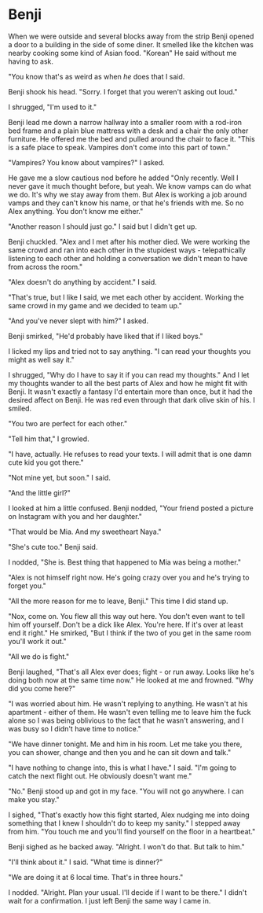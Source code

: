 # Benji
When we were outside and several blocks away from the strip Benji opened a door to a building in the side of some diner.  It smelled like the kitchen was nearby cooking some kind of Asian food.  "Korean"  He said without me having to ask.

"You know that's as weird as when _he_ does that I said.

Benji shook his head.  "Sorry.  I forget that you weren't asking out loud."

I shrugged, "I'm used to it."  

Benji lead me down a narrow hallway into a smaller room with a rod-iron bed frame and a plain blue mattress with a desk and a chair the only other furniture.  He offered me the bed and pulled around the chair to face it.  "This is a safe place to speak.  Vampires don't come into this part of town."

"Vampires?  You know about vampires?"  I asked.

He gave me a slow cautious nod before he added "Only recently.  Well I never gave it much thought before, but yeah.  We know vamps can do what we do.  It's why we stay away from them.  But Alex is working a job around vamps and they can't know his name, or that he's friends with me.  So no Alex anything.  You don't know me either."

"Another reason I should just go."  I said but I didn't get up.

Benji chuckled.  "Alex and I met after his mother died.  We were working the same crowd and ran into each other in the stupidest ways - telepathically listening to each other and holding a conversation we didn't mean to have from across the room."

"Alex doesn't do anything by accident."  I said.

"That's true, but I like I said, we met each other by accident.  Working the same crowd in my game and we decided to team up."

"And you've never slept with him?" I asked.

Benji smirked, "He'd probably have liked that if I liked boys."

I licked my lips and tried not to say anything.  "I can read your thoughts you might as well say it."

I shrugged, "Why do I have to say it if you can read my thoughts."  And I let my thoughts wander to all the best parts of Alex and how he might fit with Benji.  It wasn't exactly a fantasy I'd entertain more than once, but it had the desired affect on Benji.  He was red even through that dark olive skin of his.  I smiled.

"You two are perfect for each other."

"Tell him that," I growled.

"I have, actually.  He refuses to read your texts.  I will admit that is one damn cute kid you got there."

"Not mine yet, but soon."  I said.  

"And the little girl?"

I looked at him a little confused.  Benji nodded, "Your friend posted a picture on Instagram with you and her daughter."

"That would be Mia.  And my sweetheart Naya."

"She's cute too."  Benji said.

I nodded, "She is.  Best thing that happened to Mia was being a mother."

"Alex is not himself right now.  He's going crazy over you and he's trying to forget you."

"All the more reason for me to leave, Benji."  This time I did stand up.

"Nox, come on.  You flew all this way out here.  You don't even want to tell him off yourself.  Don't be a dick like Alex.  You're here.  If it's over at least end it right."  He smirked, "But I think if the two of you get in the same room you'll work it out."

"All we do is fight."

Benji laughed, "That's all Alex ever does; fight - or run away.  Looks like he's doing both now at the same time now."  He looked at me and frowned.  "Why did you come here?"

"I was worried about him.  He wasn't replying to anything.  He wasn't at his apartment - either of them.  He wasn't even telling me to leave him the fuck alone so I was being oblivious to the fact that he wasn't answering, and I was busy so I didn't have time to notice."

"We have dinner tonight.  Me and him in his room.  Let me take you there, you can shower, change and then you and he can sit down and talk."

"I have nothing to change into, this is what I have."  I said.  "I'm going to catch the next flight out.  He obviously doesn't want me."

"No."  Benji stood up and got in my face.  "You will not go anywhere.  I can make you stay."

I sighed, "That's exactly how this fight started, Alex nudging me into doing something that I knew I shouldn't do to keep my sanity."  I stepped away from him.  "You touch me and you'll find yourself on the floor in a heartbeat."

Benji sighed as he backed away.  "Alright.  I won't do that.  But talk to him."

"I'll think about it."  I said.  "What time is dinner?"

"We are doing it at 6 local time.  That's in three hours."

I nodded.  "Alright.  Plan your usual.  I'll decide if I want to be there."  I didn't wait for a confirmation.  I just left Benji the same way I came in.

<!--stackedit_data:
eyJkaXNjdXNzaW9ucyI6eyIxMnRoMmR6eHdGQTRkZG9OIjp7In
RleHQiOiJhc2tlZCIsInN0YXJ0Ijo3NTgsImVuZCI6NzYzfSwi
eXV5ZEw0SUd2SWFoNkFVMyI6eyJzdGFydCI6MTE3MiwiZW5kIj
oxMTgwLCJ0ZXh0IjoiY2h1Y2tsZWQifX0sImNvbW1lbnRzIjp7
IlN4bTNSeU5waWkzOVh2VjgiOnsiZGlzY3Vzc2lvbklkIjoiMT
J0aDJkenh3RkE0ZGRvTiIsInN1YiI6ImdoOjQyNjA4NTcyIiwi
dGV4dCI6InNob2NrZWQgb3Igc3VycHJpc2VkPyIsImNyZWF0ZW
QiOjE1MzYzMjM5NzAzMzd9LCJ1VG1qcDJKbDFTNDkzbFZiIjp7
ImRpc2N1c3Npb25JZCI6Inl1eWRMNElHdklhaDZBVTMiLCJzdW
IiOiJnaDo0MjYwODU3MiIsInRleHQiOiJJIHRoaW5rIHNvbWV0
aGluZyBleHRyYSBzaG91bGQgZ28gaW4gaGVyZSwgbWF5YmUgYW
4gZXh0cmEgYml0IGFmdGVyIE5veCBkb2Vzbid0IGxlYXZlLCBz
b21ldGhpbmcgYWJvdXQgd2h5LiAnSSBkaWRuJ3QgZ2V0IHVwLC
BJIHdhbnRlZCB0byBrbm93IHdoYXQgdmFtcGlyZXMgaGFkIHRv
IGRvIHdpdGggdGhpcy4gQmVuamkgY2h1Y2tsZWQsIG9idmlvdX
NseSByZWFkaW5nIG1lLi4uJyIsImNyZWF0ZWQiOjE1MzYzMjQ1
NTM4MzB9fSwiaGlzdG9yeSI6WzEyMTYzMzU3NzAsLTE2MjgyOD
g5NjAsNjE0ODM4MjMxLC0yNzE3NTc3NTAsLTEzMjgwMjA2NzIs
LTEzMDgyMzE1MTFdfQ==
-->